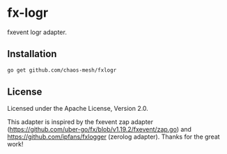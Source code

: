 # fx-logr

fxevent logr adapter.

## Installation

```bash
go get github.com/chaos-mesh/fxlogr
```

## License

Licensed under the Apache License, Version 2.0.

This adapter is inspired by the fxevent zap adapter (<https://github.com/uber-go/fx/blob/v1.19.2/fxevent/zap.go>) and <https://github.com/ipfans/fxlogger> (zerolog adapter). Thanks for the great work!
